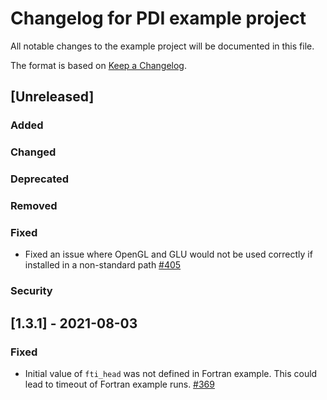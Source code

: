 # Changelog for PDI example project

All notable changes to the example project will be documented in this file.

The format is based on [Keep a Changelog](https://keepachangelog.com/en/1.0.0/).


## [Unreleased]

### Added

### Changed

### Deprecated

### Removed

### Fixed
* Fixed an issue where OpenGL and GLU would not be used correctly if installed
  in a non-standard path
  [#405](https://gitlab.maisondelasimulation.fr/pdidev/pdi/-/issues/405)

### Security


## [1.3.1] - 2021-08-03

### Fixed
* Initial value of `fti_head` was not defined in Fortran example. This could lead to
  timeout of Fortran example runs.
  [#369](https://gitlab.maisondelasimulation.fr/pdidev/pdi/-/issues/369)
